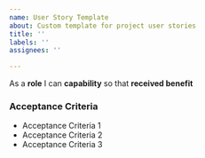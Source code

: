 ```yaml
---
name: User Story Template
about: Custom template for project user stories
title: ''
labels: ''
assignees: ''

---
```


As a **role** I can **capability** so that **received benefit**



### Acceptance Criteria

- Acceptance Criteria 1
- Acceptance Criteria 2
- Acceptance Criteria 3
